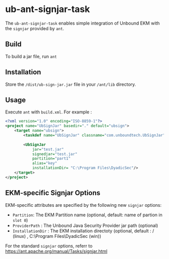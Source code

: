 # ub-ant-signjar-task

The `ub-ant-signjar-task` enables simple integration of Unbound EKM with the `signjar` provided by `ant`.

## Build
To build a jar file, run `ant`

## Installation
Store the `/dist/ub-sign-jar.jar` file in your `/ant/lib` directory.

## Usage
Execute `ant` with `build.xml`.
For example :

```xml
<?xml version="1.0" encoding="ISO-8859-1"?>
<project name="UbSignJar" basedir="." default="ubsign">
    <target name="ubsign">
        <taskdef name="UbSignJar" classname="com.unboundtech.UbSignJar"/>
		
        <UbSignJar		
			jar="test.jar"
			signedjar="test.jar"
			partition="part1"
			alias="key"			
			installationDir= "C:\Program Files\DyadicSec"/>		
    </target>
</project>
```
## EKM-specific Signjar Options

EKM-specific attributes are specified by the following new `signjar` options:

* `Partition`: The EKM Partition name (optional, default: name of partion in `slot 0`)
* `ProviderPath` : The Unbound Java Security Provider jar path (optional)
* `InstallationDir` : The EKM installation directoty (optional, default : / (linux) , C:\Program Files\DyadicSec (win))

For the standard `signjar` options, referr to  https://ant.apache.org/manual/Tasks/signjar.html
